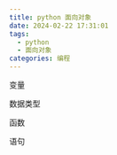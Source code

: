 ```yaml
---
title: python 面向对象
date: 2024-02-22 17:31:01
tags: 
  - python
  - 面向对象
categories: 编程
---
```


变量

数据类型

函数

语句